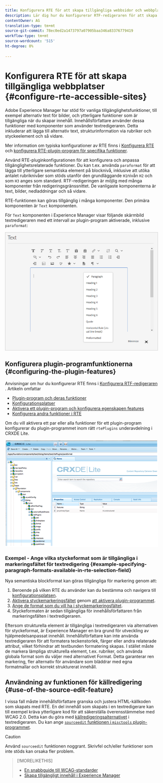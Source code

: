 ```yaml
---
title: Konfigurera RTE för att skapa tillgängliga webbsidor och webbplatser.
description: Lär dig hur du konfigurerar RTF-redigeraren för att skapa tillgängliga webbplatser i Adobe Experience Manager.
contentOwner: AG
translation-type: tm+mt
source-git-commit: 78ec0ed2a1473797a07905baa346a83376779419
workflow-type: tm+mt
source-wordcount: '515'
ht-degree: 0%

---
```



# Konfigurera RTE för att skapa tillgängliga webbplatser {#configure-rte-accessible-sites}

Adobe Experience Manager har stöd för vanliga tillgänglighetsfunktioner, till exempel alternativ text för bilder, och ytterligare funktioner som är tillgängliga när du skapar innehåll. Innehållsförfattare använder dessa funktioner med komponenter som använder textredigeraren. Detta inkluderar att lägga till alternativ text, strukturinformation via rubriker och styckeelement och så vidare.

Mer information om typiska konfigurationer av RTE finns i [Konfigurera RTE](rich-text-editor.md) och [konfigurera RTE-plugin-program för specifika funktioner](configure-rich-text-editor-plug-ins.md).

Använd RTE-pluginkonfigurationen för att konfigurera och anpassa tillgänglighetsrelaterade funktioner. Du kan t.ex. använda `paraformat` för att lägga till ytterligare semantiska element på blocknivå, inklusive att utöka antalet rubriknivåer som stöds utanför den grundläggande `H1`nivån `H2` och som `H3` anges som standard. RTF-redigeringen är möjlig med många komponenter från redigeringsgränssnittet. De vanligaste komponenterna är text, bilder, nedladdningar och så vidare.

RTE-funktionen kan göras tillgänglig i många komponenter. Den primära komponenten är `Text` komponenten.

För `Text` komponenten i Experience Manager visar följande skärmbild textredigeraren med ett intervall av plugin-program aktiverade, inklusive `paraformat`:

![Komponenten RTE-text i helskärmsläge](assets/rte-toolbar-full-screen-mode.png)

## Konfigurera plugin-programfunktionerna {#configuring-the-plugin-features}

Anvisningar om hur du konfigurerar RTE finns i [Konfigurera RTF-redigeraren](rich-text-editor.md) . Artikeln omfattar

* [Plugin-program och deras funktioner](rich-text-editor.md#aboutplugins)
* [Konfigurationsplatser](rich-text-editor.md#understand-the-configuration-paths-and-locations)
* [Aktivera ett plugin-program och konfigurera egenskapen features](rich-text-editor.md#enable-rte-functionalities-by-activating-plug-ins)
* [Konfigurera andra funktioner i RTE](rich-text-editor.md#enable-rte-functionalities-by-activating-plug-ins)

Om du vill aktivera ett par eller alla funktioner för ett plugin-program konfigurerar du plugin-programmet inom rätt `rtePlugins` underavdelning i CRXDE Lite.

![CRXDE Lite med exempelplugin-programmet ratePlugin.](assets/chlimage_1-208.png)

### Exempel - Ange vilka styckeformat som är tillgängliga i markeringsfältet för textredigering {#example-specifying-paragraph-formats-available-in-rte-selection-field}

Nya semantiska blockformat kan göras tillgängliga för markering genom att:

1. Beroende på vilken RTE du använder kan du bestämma och navigera till [konfigurationsplatsen](rich-text-editor.md#understand-the-configuration-paths-and-locations).
1. [Aktivera styckemarkeringsfältet](rich-text-editor.md) genom [att aktivera plugin-programmet](rich-text-editor.md#enable-rte-functionalities-by-activating-plug-ins).
1. [Ange de format som du vill ha i styckemarkeringsfältet](rich-text-editor.md).
1. Styckeformaten är sedan tillgängliga för innehållsförfattaren från markeringsfälten i textredigeraren.

Eftersom strukturella element är tillgängliga i textredigeraren via alternativen för styckeformat, är Experience Manager en bra grund för utveckling av hjälpmedelsanpassat innehåll. Innehållsförfattare kan inte använda textredigeraren för att formatera teckenstorlek, färger eller andra relaterade attribut, vilket förhindrar att textbunden formatering skapas. I stället måste de markera lämpliga strukturella element, t.ex. rubriker, och använda globala format som du väljer med alternativet Format. Detta garanterar ren markering, fler alternativ för användare som bläddrar med egna formatmallar och korrekt strukturerat innehåll.

## Användning av funktionen för källredigering {#use-of-the-source-edit-feature}

I vissa fall måste innehållsförfattare granska och justera HTML-källkoden som skapats med RTE. En del innehåll som skapats i en textredigerare kan till exempel kräva ytterligare kod för att säkerställa överensstämmelse med WCAG 2.0. Detta kan du göra med [källredigeringsalternativet](rich-text-editor.md#aboutplugins) i textredigeraren. Du kan ange [`sourceedit` funktionen i `misctools` plugin-programmet](rich-text-editor.md#aboutplugins).

>[!CAUTION]
>
>Använd `sourceedit` funktionen noggrant. Skrivfel och/eller funktioner som inte stöds kan orsaka fler problem.

<!--
TBD ENGREVIEW: Is this only applicable to Classic UI? 

## Adding Support for Additional HTML Elements and Attributes {#adding-support-for-additional-html-elements-and-attributes}

To further extend the accessibility features of Experience Manager, it is possible to extend the existing components based on the RTE (such as the `Text` and `Table` components) with additional elements and attributes.

The following procedure illustrates how to extend the `Table` component with a `Caption` element that provides information about a data table to assistive technology users:

### Example: Add a caption to a table properties dialog {#example-adding-the-caption-to-the-table-properties-dialog}

In the constructor of the `TablePropertiesDialog`, add an additional text input field that is used for editing the caption. Set the `itemId` to `caption` (the DOM attribute’s name) to automatically handle its content.

In a `Table`, set the attribute to the DOM element or or remove it from the DOM element. The dialog in the `config` object passed the value. Set or remove the DOM attributes using the corresponding `CQ.form.rte.Common` methods (`com` is a shortcut for `CQ.form.rte.Common`). Using `CQ.form.rte.Common` methods avoids common pitfalls with browser implementations.

>[!NOTE]
>
>This procedure is only suitable for the classic UI.

### Step-by-step instructions {#step-by-step-instructions}

1. Start CRXDE Lite. For example: [http://localhost:4502/crx/de/](http://localhost:4502/crx/de/)

1. Copy `/libs/cq/ui/widgets/source/widgets/form/rte/commands/Table.js` to `/apps/cq/ui/widgets/source/widgets/form/rte/commands/Table.js`. Create intermediate folders if those do not exist.

1. Copy `/libs/cq/ui/widgets/source/widgets/form/rte/plugins/TablePropertiesDialog.js` to `/apps/cq/ui/widgets/source/widgets/form/rte/plugins/TablePropertiesDialog.js`.

1. Open `/apps/cq/ui/widgets/source/widgets/form/rte/plugins/TablePropertiesDialog.js` file to edit.

1. In the `constructor` method, before the mention of `var dialogRef = this;`, add the following code:

   ```javascript
   editItems.push({
       "itemId": "caption",
       "name": "caption",
       "xtype": "textfield",
       "fieldLabel": CQ.I18n.getMessage("Caption"),
       "value": (this.table && this.table.caption ? this.table.caption.textContent : "")
   });
   ```

1. Open `/apps/cq/ui/widgets/source/widgets/form/rte/commands/Table.js` file.

1. Add the following code at the end of the `transferConfigToTable` method:

   ```javascript
   /**
    * Adds Caption Element
   */
   var captionElement;
   if (dom.firstChild && dom.firstChild.tagName.toLowerCase() == "caption")
   {
      captionElement = dom.firstChild;
   }
   if (config.caption)
   {
       var captionTextNode = document.createTextNode(config.caption)
       if (captionElement)
       {
          dom.replaceNode(captionElement.firstChild,captionTextNode);
       } else
       {
           captionElement = document.createElement("caption");
           captionElement.appendChild(captionTextNode);
           if (dom.childNodes.length>0)
           {
              dom.insertBefore(captionElement, dom.firstChild);
           } else
           {
              dom.appendChild(captionElement);
           }
       }
   } else if (captionElement)
   {
     dom.removeChild(captionElement);
   }
   ```

1. To save your changes, click **[!UICONTROL Save All]**.

## Best practices and limitations {#best-practices-limitations-tips}

* A plain text field is not the only type of input allowed for the value of the caption element. You can use any ExtJS widget, that provides the caption’s value through its `getValue()` method.
* To add editing capabilities for further additional elements and attributes, ensure that:

  * The `itemId` property for each corresponding field is set to the name of the appropriate DOM attribute (`TablePropertiesDialog`).
  * The attribute is set and/or removed on the DOM element explicitly (`Table`).
-->

>[!MORELIKETHIS]
>
>* [En snabbguide till WCAG-standarder](/help/onboarding/accessibility/quick-guide-wcag.md)
>* [Skapa tillgängligt innehåll i Experience Manager](/help/sites-cloud/authoring/fundamentals/accessible-content.md)

